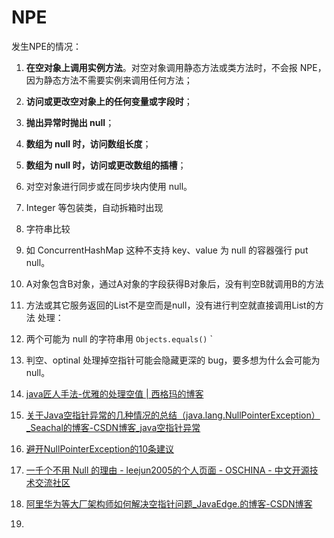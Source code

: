# NPE
发生NPE的情况：
1. **在空对象上调用实例方法**。对空对象调用静态方法或类方法时，不会报 NPE，因为静态方法不需要实例来调用任何方法；
2. **访问或更改空对象上的任何变量或字段时**；
3. **抛出异常时抛出 null**；
4. **数组为 null 时，访问数组长度**；
5. **数组为 null 时，访问或更改数组的插槽**；
6. 对空对象进行同步或在同步块内使用 null。
7. Integer 等包装类，自动拆箱时出现
8. 字符串比较
9. 如 ConcurrentHashMap 这种不支持 key、value 为 null 的容器强行 put null。
10. A对象包含B对象，通过A对象的字段获得B对象后，没有判空B就调用B的方法
11. 方法或其它服务返回的List不是空而是null，没有进行判空就直接调用List的方法
处理：
1. 两个可能为 null 的字符串用 `Objects.equals()` `
2. 判空、optinal 处理掉空指针可能会隐藏更深的 bug，要多想为什么会可能为 null。


1. [java匠人手法-优雅的处理空值 | 西格玛的博客](https://lrwinx.github.io/2018/08/30/java%E5%8C%A0%E4%BA%BA%E6%89%8B%E6%B3%95-%E4%BC%98%E9%9B%85%E7%9A%84%E5%A4%84%E7%90%86%E7%A9%BA%E5%80%BC/)
2. [关于Java空指针异常的几种情况的总结（java.lang.NullPointerException）_Seachal的博客-CSDN博客_java空指针异常](https://blog.csdn.net/Zhangxichao100/article/details/73124228)
3. [避开NullPointerException的10条建议](https://mp.weixin.qq.com/s?__biz=MzAwNjkxNzgxNg==&mid=2247486010&idx=1&sn=6a45b35f536a1d42453988c103dd112d)
4. [一千个不用 Null 的理由 - leejun2005的个人页面 - OSCHINA - 中文开源技术交流社区](https://my.oschina.net/leejun2005/blog/1342985)
5. [阿里华为等大厂架构师如何解决空指针问题_JavaEdge.的博客-CSDN博客](https://blog.csdn.net/qq_33589510/article/details/110874849)
6. 